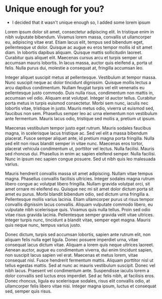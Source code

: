 # Unique enough for you?

 * I decided that it wasn't unique enough so, I added some lorem ipsum

Lorem ipsum dolor sit amet, consectetur adipiscing elit. In tristique enim in nibh vulputate bibendum. Vivamus lorem massa, convallis ut ullamcorper eu, adipiscing vitae erat. Etiam lacus elit, tempus sed bibendum eget, pellentesque ut dolor. Quisque ac augue eu eros tempor mollis id sit amet diam. In lobortis dapibus aliquam. Quisque mattis sollicitudin laoreet. Curabitur quis aliquet elit. Maecenas cursus arcu et turpis semper ut accumsan mauris lobortis. In lacus massa, auctor quis eleifend a, porta ut felis. Nulla purus dui, molestie a consequat at, fringilla accumsan leo.

Integer aliquet suscipit metus at pellentesque. Vestibulum at tempor massa. Nunc suscipit neque ac dolor tincidunt dignissim. Quisque mollis lectus a arcu dapibus condimentum. Nullam feugiat turpis vel elit venenatis eu pellentesque justo commodo. Duis nulla risus, condimentum non mattis in, accumsan vel odio. Aliquam erat volutpat. Integer id auctor tellus. Curabitur porta metus in turpis euismod consectetur. Morbi sem nunc, iaculis nec lobortis vitae, tristique in justo. Mauris metus odio, viverra ut euismod sed, faucibus non sem. Phasellus semper leo ac urna elementum non vestibulum ante fermentum. Mauris lacus odio, tristique sed mollis a, pretium ut ipsum.

Maecenas vestibulum tempor justo eget rutrum. Mauris sodales faucibus magna, in scelerisque lacus tristique ac. Sed vel elit a massa bibendum placerat. Fusce semper aliquet ante, id pretium magna porta fringilla. Nulla sed elit non risus blandit semper in vitae nunc. Maecenas eros tortor, placerat vehicula condimentum ut, porttitor vel lectus. Nulla facilisi. Mauris sed rhoncus dui. Phasellus in enim ac sapien eleifend semper. Nulla facilisi. Nunc in ipsum nec sapien congue posuere. Sed ut nibh quis leo malesuada varius.

Mauris hendrerit convallis massa sit amet adipiscing. Nullam vitae tempus magna. Phasellus convallis facilisis ultricies. Integer sodales magna rutrum libero congue ac volutpat libero fringilla. Nullam gravida volutpat orci, sit amet ornare mi eleifend eu. Quisque nec mi sit amet dolor dictum porta sit amet eu purus. Morbi blandit bibendum odio, sed dictum urna fringilla a. Pellentesque mollis varius lacinia. Etiam ullamcorper purus ut risus tempor convallis dignissim lacus convallis. Aliquam vulputate commodo libero, eu vulputate nibh scelerisque quis. Vivamus quis nulla tellus. Proin sed odio vitae risus gravida lacinia. Pellentesque semper gravida velit vitae ultrices. Integer turpis nunc, tincidunt a blandit vitae, semper eget magna. Mauris quis neque nunc, tempus varius justo.

Donec dictum, turpis sed accumsan lobortis, sapien ante rutrum elit, non aliquam felis nulla eget ligula. Donec posuere imperdiet urna, vitae consequat lacus dictum vitae. Aliquam a lorem quis neque ultrices laoreet. Aenean auctor, augue eu condimentum viverra, dui enim tincidunt sapien, non suscipit lacus sapien vel erat. Maecenas et metus lorem, vitae consequat nisl. Fusce hendrerit fermentum mattis. Aliquam porttitor nisl ut tellus egestas mattis. Sed at nunc ac mauris vestibulum suscipit. Donec vel nibh lacus. Praesent vel condimentum ante. Suspendisse iaculis lorem a dolor convallis sed luctus eros imperdiet. Sed ac felis nibh, at facilisis eros. Donec rhoncus, ligula eu scelerisque sodales, risus elit convallis odio, at ullamcorper felis libero vitae nisi. Integer magna ipsum, luctus et consequat sed, semper quis risus.